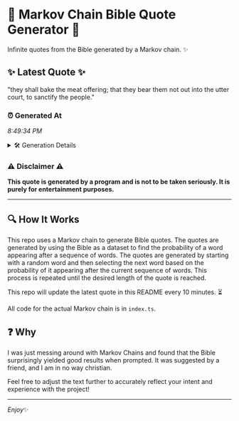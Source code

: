 # 📖 Markov Chain Bible Quote Generator 📖

Infinite quotes from the Bible generated by a Markov chain. ✨

## ✨ Latest Quote ✨
"they shall bake the meat offering; that they bear them not out into the utter court, to sanctify the people."

### ⏰ Generated At
*8:49:34 PM*

<details>
    <summary>🛠️ Generation Details</summary>
    <p>
        <strong>🌱 Seed:</strong> they<br>
        <strong>🔄 Iterations:</strong> 19<br>
        <strong>📜 Context History:</strong><br>[ they ]: shall<br>[ they, shall ]: bake<br>[ they, shall, bake ]: the<br>[ they, shall, bake, the ]: meat<br>[ they, shall, bake, the, meat ]: offering;<br>[ they, shall, bake, the, meat, offering; ]: that<br>[ shall, bake, the, meat, offering;, that ]: they<br>[ bake, the, meat, offering;, that, they ]: bear<br>[ the, meat, offering;, that, they, bear ]: them<br>[ meat, offering;, that, they, bear, them ]: not<br>[ offering;, that, they, bear, them, not ]: out<br>[ that, they, bear, them, not, out ]: into<br>[ they, bear, them, not, out, into ]: the<br>[ bear, them, not, out, into, the ]: utter<br>[ them, not, out, into, the, utter ]: court,<br>[ not, out, into, the, utter, court, ]: to<br>[ out, into, the, utter, court,, to ]: sanctify<br>[ into, the, utter, court,, to, sanctify ]: the<br>[ the, utter, court,, to, sanctify, the ]: people.<br>
    </p>
</details>

### ⚠️ Disclaimer ⚠️
**This quote is generated by a program and is not to be taken seriously. It is purely for entertainment purposes.**

---

## 🔍 How It Works

This repo uses a Markov chain to generate Bible quotes. The quotes are generated by using the Bible as a dataset to find the probability of a word appearing after a sequence of words. The quotes are generated by starting with a random word and then selecting the next word based on the probability of it appearing after the current sequence of words. This process is repeated until the desired length of the quote is reached.

This repo will update the latest quote in this README every 10 minutes. ⏳

All code for the actual Markov chain is in `index.ts`.

## ❓ Why

I was just messing around with Markov Chains and found that the Bible surprisingly yielded good results when prompted. 
It was suggested by a friend, and I am in no way christian.

Feel free to adjust the text further to accurately reflect your intent and experience with the project!

---

*Enjoy*✨

